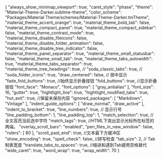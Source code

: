 {
	"always_show_minimap_viewport": true,
	"caret_style": "phase",
	"theme": "Material-Theme-Darker.sublime-theme",
	"color_scheme": "Packages/Material Theme/schemes/Material-Theme-Darker.tmTheme",
	"material_theme_accent_orange": true,
	"material_theme_bold_tab": false,
	"material_theme_compact_panel": true,
	"material_theme_compact_sidebar": false,
	"material_theme_contrast_mode": true,
	"material_theme_disable_fileicons": false,
	"material_theme_disable_folder_animation": false,
	"material_theme_disable_tree_indicator": false,
	"material_theme_panel_separator": true,
	"material_theme_small_statusbar": false,
	"material_theme_small_tab": true,
	"material_theme_tabs_autowidth": true,
	"material_theme_tabs_separator": true,
	"material_theme_tree_headings": true,
	// "soda_classic_tabs": true,
	// "soda_folder_icons": true,
	"draw_centered": false, // 居中显示
	"fade_fold_buttons": true, //始终显示折叠按钮
	"fold_buttons": true, //显示折叠按钮
	"font_face": "Monaco",
	"font_options":
	[
		"gray_antialias"
	],
	"font_size": 16,
	"gutter": true,
	"hightlight_line": true,
	"hightlight_modified_tabs": true,
	"hot_exit": true, //保留未保存内容
	"ignored_packages":
	[
		"Markdown",
		"Vintage"
	],
	"indent_guide_options":
	[
		"draw_normal",
		"draw_active"
	],
	"indent_to_bracket": true,
	"line_numbers": true, // 显示行号
	"line_padding_bottom": 1,
	"line_padding_top": 1,
	"match_selection": true, //全文高亮当前选中字符
	"match_tags": true, //HTML下突出显示光标所在标签的两端。
	"overlay_scroll_bars": "enabled",
	"pen_files_in_new_window": false,
	"rulers":
	[
		80
	],
	"scroll_past_end": true, //文本最下方缓冲区
	"show_encoding": true,
	"spell_check": false, //拼写检查
	"tab_size": 2, // Tab制表宽度
	"translate_tabs_to_spaces": true, //缩进和遇到Tab键用空格替代
	"wide_caret": true,
	"word_wrap": true,
	"wrap_width": 70
}
